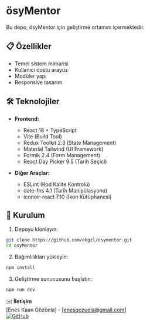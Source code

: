 # ösyMentor

Bu depo, ösyMentor için geliştirme ortamını içermektedir.

## 📋 Özellikler

- Temel sistem mimarisi
- Kullanıcı dostu arayüz
- Modüler yapı
- Responsive tasarım

## 🛠️ Teknolojiler

- **Frontend:**

  - React 18 + TypeScript
  - Vite (Build Tool)
  - Redux Toolkit 2.3 (State Management)
  - Material Tailwind (UI Framework)
  - Formik 2.4 (Form Management)
  - React Day Picker 9.5 (Tarih Seçici)

- **Diğer Araçlar:**
  - ESLint (Kod Kalite Kontrolü)
  - date-fns 4.1 (Tarih Manipülasyonu)
  - iconoir-react 7.10 (İkon Kütüphanesi)

## 🚀 Kurulum

1. Depoyu klonlayın:

```bash
git clone https://github.com/ekgzl/osymentor.git
cd osyMentor
```

2. Bağımlılıkları yükleyin:

```bash
npm install
```

3. Geliştirme sunucusunu başlatın:

```bash
npm run dev
```

✉️ **İletişim**  
[Enes Kaan Gözüela] - [enesgozuela@gmail.com]  
[![GitHub](https://img.shields.io/badge/GitHub-Proje-181717?style=flat&logo=github)](https://github.com/ekgzl)

